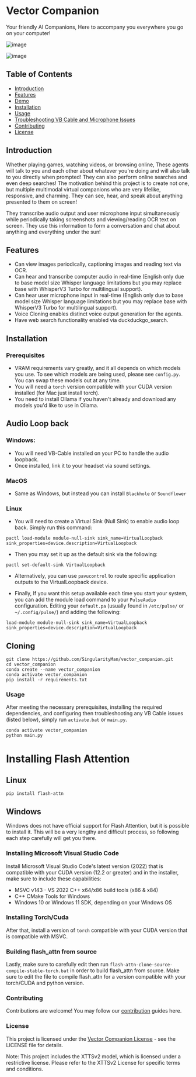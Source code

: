 # Vector Companion

Your friendly AI Companions, Here to accompany you everywhere you go on your computer!

![image](https://github.com/user-attachments/assets/11cbbdec-51fb-4551-938a-3ff40fe4432f)

![image](https://github.com/user-attachments/assets/f14a50e5-74e4-48a9-8e82-d9c0b5432b2a)

## Table of Contents

- [Introduction](#introduction)
- [Features](#features)
- [Demo](https://www.youtube.com/watch?v=V8dWY1K61-0)
- [Installation](#installation)
- [Usage](#usage)
- [Troubleshooting VB Cable and Microphone Issues](#troubleshooting-vb-cable-and-microphone-issues)
- [Contributing](#contributing)
- [License](#license)

## Introduction

Whether playing games, watching videos, or browsing online, These agents will talk to you and each other about whatever you're doing and will also talk to you directly when prompted! They can also perform online searches and even deep searches! The motivation behind this project is to create not one, but multiple multimodal virtual companions who are very lifelike, responsive, and charming. They can see, hear, and speak about anything presented to them on screen!

They transcribe audio output and user microphone input simultaneously while periodically taking screenshots and viewing/reading OCR text on screen. They use this information to form a conversation and chat about anything and everything under the sun!

## Features

- Can view images periodically, captioning images and reading text via OCR.
- Can hear and transcribe computer audio in real-time (English only due to base model size Whisper language limitations but you may replace base with WhisperV3 Turbo for multilingual support).
- Can hear user microphone input in real-time (English only due to base model size Whisper language limitations but you may replace base with WhisperV3 Turbo for multilingual support).
- Voice Cloning enables distinct voice output generation for the agents.
- Have web search functionality enabled via duckduckgo_search.

## Installation

### Prerequisites

- VRAM requirements vary greatly, and it all depends on which models you use. To see which models are being used, please see `config.py`. You can swap these models out at any time.
- You will need a `torch` version compatible with your CUDA version installed (for Mac just install torch).
- You need to install Ollama if you haven't already and download any models you'd like to use in Ollama.

## Audio Loop back

### Windows:

  - You will need VB-Cable installed on your PC to handle the audio loopback. 
  - Once installed, link it to your headset via sound settings.

### MacOS

  - Same as Windows, but instead you can install `Blackhole` or `Soundflower`

### Linux

  - You will need to create a Virtual Sink (Null Sink) to enable audio loop back. Simply run this command:

   `pactl load-module module-null-sink sink_name=VirtualLoopback sink_properties=device.description=VirtualLoopback`
  
  - Then you may set it up as the default sink via the following:

   `pactl set-default-sink VirtualLoopback`

  - Alternatively, you can use `pavucontrol` to route specific application outputs to the VirtualLoopback device.

  - Finally, If you want this setup available each time you start your system, you can add the module load command to your `PulseAudio` configuration. 
  Editing your `default.pa` (usually found in `/etc/pulse/` or `~/.config/pulse/`) and adding the following:
   
  `load-module module-null-sink sink_name=VirtualLoopback sink_properties=device.description=VirtualLoopback`

## Cloning

```
git clone https://github.com/SingularityMan/vector_companion.git
cd vector_companion
conda create --name vector_companion
conda activate vector_companion
pip install -r requirements.txt
```

### Usage
After meeting the necessary prerequisites, installing the required dependencies, and configuring then troubleshooting any VB Cable issues (listed below), simply run `activate.bat` or `main.py`.

```
conda activate vector_companion
python main.py
```

# Installing Flash Attention

## Linux

`pip install flash-attn`

## Windows

Windows does not have official support for Flash Attention, but it is possible to install it.
This will be a very lengthy and difficult process, so following each step carefully will get you there.

### Installing Microsoft Visual Studio Code 
Install Microsoft Visual Studio Code's latest version (2022) that is compatible with your CUDA version (12.2 or greater) and in the installer, make sure to include these capabilities:
   - MSVC v143 - VS 2022 C++ x64/x86 build tools (x86 & x84)
   - C++ CMake Tools for Windows
   - Windows 10 or Windows 11 SDK, depending on your Windows OS

### Installing Torch/Cuda
After that, install a version of `torch` compatible with your CUDA version that is compatible with MSVC.

### Building flash_attn from source
Lastly, make sure to carefully edit then run `flash-attn-clone-source-compile-stable-torch.bat` in order to build flash_attn from source. Make sure to edit the file to compile flash_attn for a version compatible with your torch/CUDA and python version.

### Contributing
Contributions are welcome! You may follow our [contribution](CONTRIBUTING.md) guides here.

### License
This project is licensed under the [Vector Companion License](LICENSE.md) - see the LICENSE file for details.

Note: This project includes the XTTSv2 model, which is licensed under a restrictive license. Please refer to the XTTSv2 License for specific terms and conditions.
